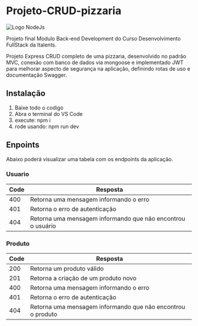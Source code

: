 # Projeto-CRUD-pizzaria

![Logo NodeJs](https://upload.wikimedia.org/wikipedia/commons/thumb/d/d9/Node.js_logo.svg/1200px-Node.js_logo.svg.png)

Projeto final Modulo Back-end Development do Curso Desenvolvimento FullStack da Italents.

Projeto Express CRUD completo de uma pizzaria, desenvolvido no padrão MVC, conexão com banco de dados via mongoose e implementado JWT para melhorar aspecto de segurança na aplicação, definindo rotas de uso e documentação Swagger.

## Instalação

1. Baixe todo o codigo
2. Abra o terminal do VS Code
3. execute: npm i
4. rode usando: npm run dev

## Enpoints

Abaixo poderá visualizar uma tabela com os endpoints da aplicação.

### Usuario


| Code | Resposta                                                      |
| ------ | --------------------------------------------------------------- |
| 400  | Retorna uma mensagem informando o erro                        |
| 401  | Retorna o erro de autenticação                              |
| 404  | Retorna uma mensagem informando que não encontrou o usuário |

### Produto


| Code | Resposta                                                     |
| :----- | -------------------------------------------------------------- |
| 200  | Retorna um produto válido                                   |
| 201  | Retorna a criação de um produto novo                       |
| 400  | Retorna uma mensagem informando o erro                       |
| 401  | Retorna o erro de autenticação                             |
| 404  | Retorna uma mensagem informando que não encontrou o produto |
